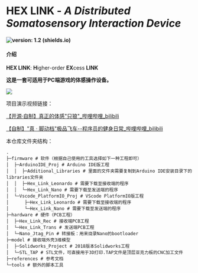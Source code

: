 # HEX LINK - *A Distributed Somatosensory Interaction Device*  

#### ![version: 1.2 (shields.io)](https://img.shields.io/badge/version-1.2-brightgreen)

#### 介绍
**HEX LINK**: **H**igher-order **EX**cess **LINK**

**这是一套可适用于PC端游戏的体感操作设备。**

![](https://jingyang1124.oss-cn-shanghai.aliyuncs.com/img/DIY_Project/HEX_LINK/Hex_Link_ASM%2B4.JPG)

项目演示视频链接：  

[【开源·自制】真正的体感"只狼"_哔哩哔哩_bilibili](https://www.bilibili.com/video/BV1qy4y1M7Zw)

[【自制】"真 · 脚动档"极品飞车--程序员的健身日常_哔哩哔哩_bilibili](https://www.bilibili.com/video/BV1m54y1L7WU)

本仓库文件夹结构： 

```hxml
.
├─firmware # 软件（根据自己使用的工具选择如下一种工程即可）
│  ├─ArduinoIDE_Proj # Arduino IDE版工程 
│  │  ├─Additional_Libraries # 里面的文件夹需要复制到Arduino IDE安装目录下的libraries文件夹
│  │  ├─Hex_Link_Leonardo # 需要下载至接收端的程序
│  │  └─Hex_Link_Nano # 需要下载至发送端的程序
│  └─Vscode_PlatformIO_Proj # VScode PlatformIO版工程 
│      ├─Hex_Link_Leonardo # 需要下载至接收端的程序
│      └─Hex_Link_Nano # 需要下载至发送端的程序
├─hardware # 硬件（PCB工程）
│  ├─Hex_Link_Rec # 接收端PCB工程
│  └─Hex_Link_Trans # 发送端PCB工程
│  └─Nano_Jtag_Pin # 转接板：用来烧录Nano的bootloader
├─model # 接收端外壳3维模型
│  ├─Solidworks_Project # 2018版本Solidworks工程
│  └─STL_TAP # STL文件，可直接用于3D打印.TAP文件是顶层亚克力板的CNC加工文件
├─references # 参考文档
└─tools # 额外的脚本工具
```

